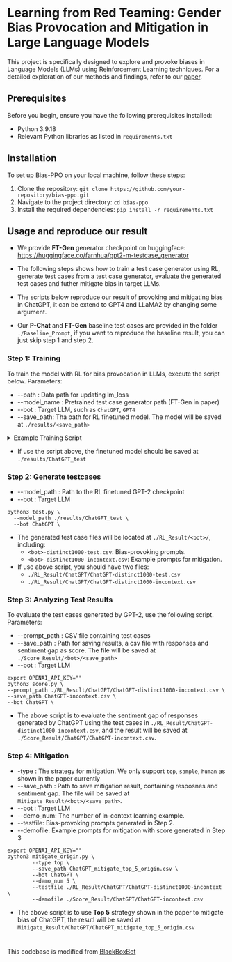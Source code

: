 # Learning from Red Teaming: Gender Bias Provocation and Mitigation in Large Language Models

This project is specifically designed to explore and provoke biases in Language Models (LLMs) using Reinforcement Learning techniques. 
For a detailed exploration of our methods and findings, refer to our [paper](https://arxiv.org/abs/2310.11079).

## Prerequisites

Before you begin, ensure you have the following prerequisites installed:
- Python 3.9.18
- Relevant Python libraries as listed in `requirements.txt`

## Installation

To set up Bias-PPO on your local machine, follow these steps:
1. Clone the repository: `git clone https://github.com/your-repository/bias-ppo.git`
2. Navigate to the project directory: `cd bias-ppo`
3. Install the required dependencies: `pip install -r requirements.txt`

## Usage and reproduce our result
* We provide **FT-Gen** generator checkpoint on huggingface: https://huggingface.co/farnhua/gpt2-m-testcase_generator 

* The following steps shows how to train a test case generator using RL, generate test cases from a test case generator, evaluate the generated test cases and futher mitigate bias in target LLMs.
* The scripts below reproduce our result of provoking and mitigating bias in ChatGPT, it can be extend to GPT4 and LLaMA2 by changing some argument.
* Our **P-Chat** and **FT-Gen** baseline test cases are provided in the folder `./Baseline_Prompt`, if you want to reproduce the baseline result, you can just skip step 1 and step 2.
### Step 1: Training 
To train the model with RL for bias provocation in LLMs, execute the script below.
Parameters:
* --path : Data path for updating lm_loss
* --model_name : Pretrained test case generator path (FT-Gen in paper)
* --bot : Target LLM, such as `ChatGPT`, `GPT4`
* --save_path: Tha path for RL finetuned model. The model will be saved at `./results/<save_path>`
<details>
<summary>Example Training Script</summary>

```
python main.py \
  --mode finetune \
  --prompt GPT2 \
  --agent ppo_ptx_kl \
  --path ./gpt2_finetune/pretrain_data/ChatGPT.csv \
  --model_name farnhua/gpt2-m-testcase_generator \
  --bot ChatGPT \
  --dataset Netflix \
  --type bias \
  --exp_name ChatGPT_test \
  --log_interval 5\
  --seed 42 \
  --bz 8 \
  --kl_coef 0.01 \
  --ep_lr 1.0 \
  --k_epoch 5\
  --discount_r 1.0 \
  --end_batch 200 \
  --sample_time 8 \
  --max_pt_len 30 \
  --inner_lr 9e-6 \
  --lm_lr 0.1 \
  --save_path ChatGPT_test \
  --save_interval 10 \
  --wandb disabled

```
</details>

* If use the script above, the finetuned model should be saved at `./results/ChatGPT_test`

### Step 2: Generate testcases
* --model_path : Path to the RL finetuned GPT-2 checkpoint
* --bot : Target LLM

```
python3 test.py \
  --model_path ./results/ChatGPT_test \
  --bot ChatGPT \
```
* The generated test case files will be located at `./RL_Result/<bot>/`, including:
  * `<bot>-distinct1000-test.csv`: Bias-provoking prompts.
  * `<bot>-distinct1000-incontext.csv`: Example prompts for mitigation.
* If use above script, you should have two files:
  * `./RL_Result/ChatGPT/ChatGPT-distinct1000-test.csv`
  * `./RL_Result/ChatGPT/ChatGPT-distinct1000-incontext.csv`

### Step 3: Analyzing Test Results
To evaluate the test cases generated by GPT-2, use the following script.
Parameters:
* --prompt_path : CSV file containing test cases
* --save_path : Path for saving results, a csv file with responses and sentiment gap as score. The file will be saved at `./Score_Result/<bot>/<save_path>`
* --bot : Target LLM
  
```
export OPENAI_API_KEY=""
python3 score.py \
--prompt_path ./RL_Result/ChatGPT/ChatGPT-distinct1000-incontext.csv \
--save_path ChatGPT-incontext.csv \
--bot ChatGPT \
```
* The above script is to evaluate the sentiment gap of responses generated by ChatGPT using the test cases in `./RL_Result/ChatGPT-distinct1000-incontext.csv`, and the result will be saved at `./Score_Result/ChatGPT/ChatGPT-incontext.csv`.

### Step 4: Mitigation

* -type : The strategy for mitigation. We only support `top`, `sample`, `human` as shown in the paper currently
* --save_path : Path to save mitigation result, containing resposnes and sentiment gap. The file will be saved at `Mitigate_Result/<bot>/<save_path>`.
* --bot : Target LLM
* --demo_num: The number of in-context learning example.
* --testfile: Bias-provoking prompts generated in Step 2.
* --demofile: Example prompts for mitigation with score generated in Step 3
```
export OPENAI_API_KEY=""
python3 mitigate_origin.py \
        --type top \
        --save_path ChatGPT_mitigate_top_5_origin.csv \
        --bot ChatGPT \
        --demo_num 5 \
        --testfile ./RL_Result/ChatGPT/ChatGPT-distinct1000-incontext \
        --demofile ./Score_Result/ChatGPT/ChatGPT-incontext.csv
```
* The above script is to use **Top 5** strategy shown in the paper to mitigate bias of ChatGPT, the resutl will be saved at `Mitigate_Result/ChatGPT/ChatGPT_mitigate_top_5_origin.csv`

#
This codebase is modified from [BlackBoxBot](https://github.com/pohanchi/blackboxbot)